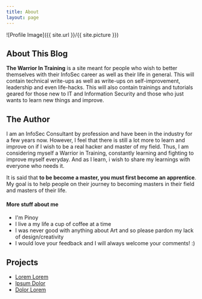 ```yaml
---
title: About
layout: page
---
```

![Profile Image]({{ site.url }}/{{ site.picture }})

<h2>About This Blog</h2>

**The Warrior In Training** is a site meant for people who wish to better themselves with their InfoSec career as well as their life in general. This will contain technical write-ups as well as write-ups on self-improvement, leadership and even life-hacks. This will also contain trainings and tutorials geared for those new to IT and Information Security and those who just wants to learn new things and improve.

<h2>The Author</h2>

I am an InfoSec Consultant by profession and have been in the industry for a few years now. However, I feel that there is still a lot more to learn and improve on if I wish to be a real hacker and master of my field. Thus, I am considering myself a Warrior in Training, constantly learning and fighting to improve myself everyday. And as I learn, i wish to share my learnings with everyone who needs it.

It is said that **to be become a master, you must first become an apprentice**. My goal is to help people on their journey to becoming masters in their field and masters of their life.

<h4>More stuff about me</h4>

<ul class="skill-list">
	<li>I'm Pinoy</li>
	<li>I live a my life a cup of coffee at a time</li>
	<li>I was never good with anything about Art and so please pardon my lack of design/creativity</li>
	<li>I would love your feedback and I will always welcome your comments! :)</li>
</ul>

<h2>Projects</h2>

<ul>
	<li><a href="https://github.com/">Lorem Lorem</a></li>
	<li><a href="https://github.com/">Ipsum Dolor</a></li>
	<li><a href="https://github.com/">Dolor Lorem</a></li>
</ul>
